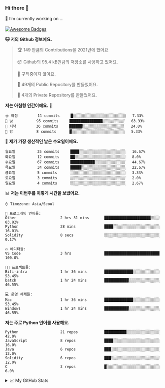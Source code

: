 ### Hi there 👋 
🔭 I’m currently working on ... </br></br>
[![Awesome Badges](https://img.shields.io/badge/Introduce-EN-green.svg)](https://github.com/tlatkdgus1/tlatkdgus1/blob/main/README.md.en)

<!--START_SECTION:waka-->
**🐱 저의 Github 정보에요.** 

> 🏆 149 만큼의 Contributions을 2021년에 했어요
 > 
> 📦 Github의 95.4 kB만큼의 저장소를 사용하고 있어요. 
 > 
> 🚫 구직중이지 않아요.
 > 
> 📜 49개의 Public Repository를 만들었어요. 
 > 
> 🔑 4개의 Private Repository를 만들었어요.  

**저는 아침형 인간이에요. 🐤** 

```text
🌞 아침         11 commits     █░░░░░░░░░░░░░░░░░░░░░░░░   7.33% 
🌆 낮　         95 commits     ███████████████░░░░░░░░░░   63.33% 
🌃 저녁         36 commits     ██████░░░░░░░░░░░░░░░░░░░   24.0% 
🌙 밤　         8 commits      █░░░░░░░░░░░░░░░░░░░░░░░░   5.33%

```
📅 **제가 가장 생산적인 날은 수요일이에요.** 

```text
월요일          25 commits     ████░░░░░░░░░░░░░░░░░░░░░   16.67% 
화요일          12 commits     ██░░░░░░░░░░░░░░░░░░░░░░░   8.0% 
수요일          67 commits     ███████████░░░░░░░░░░░░░░   44.67% 
목요일          34 commits     █████░░░░░░░░░░░░░░░░░░░░   22.67% 
금요일          5 commits      ░░░░░░░░░░░░░░░░░░░░░░░░░   3.33% 
토요일          3 commits      ░░░░░░░░░░░░░░░░░░░░░░░░░   2.0% 
일요일          4 commits      ░░░░░░░░░░░░░░░░░░░░░░░░░   2.67%

```


📊 **저는 이번주를 이렇게 시간을 보냈어요.** 

```text
⌚︎ Timezone: Asia/Seoul

💬 프로그래밍 언어들: 
Other                    2 hrs 31 mins       █████████████████████░░░░   83.82% 
Python                   28 mins             ████░░░░░░░░░░░░░░░░░░░░░   16.01% 
Solidity                 0 secs              ░░░░░░░░░░░░░░░░░░░░░░░░░   0.17%

🔥 에디터들: 
VS Code                  3 hrs               █████████████████████████   100.0%

🐱‍💻 프로젝트들: 
Bifi-intra               1 hr 36 mins        █████████████░░░░░░░░░░░░   53.45% 
batch                    1 hr 24 mins        ███████████░░░░░░░░░░░░░░   46.55%

💻 운영 체제들: 
Mac                      1 hr 36 mins        █████████████░░░░░░░░░░░░   53.45% 
Windows                  1 hr 24 mins        ███████████░░░░░░░░░░░░░░   46.55%

```

**저는 주로 Python 언어를 사용해요.** 

```text
Python                   21 repos            ██████████░░░░░░░░░░░░░░░   42.0% 
JavaScript               8 repos             ████░░░░░░░░░░░░░░░░░░░░░   16.0% 
Java                     6 repos             ███░░░░░░░░░░░░░░░░░░░░░░   12.0% 
Solidity                 6 repos             ███░░░░░░░░░░░░░░░░░░░░░░   12.0% 
C                        3 repos             █░░░░░░░░░░░░░░░░░░░░░░░░   6.0%

```



<!--END_SECTION:waka-->

<details>
<summary>📈 My GitHub Stats</summary>
<p align="center"> <img src="https://github-readme-stats.vercel.app/api?username=tlatkdgus1&show_icons=true" alt="tlatkdgus1" />
</details>

